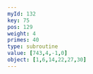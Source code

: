 ```yaml
---
myId: 132
key: 75
pos: 129
weight: 4
primes: 40
type: subroutine
value: [743,4,-1,0]
object: [1,6,14,22,27,30]
---
```

